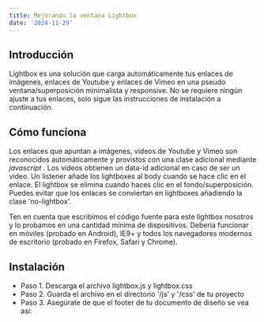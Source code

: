 ```yaml
---
title: Mejorando la ventana Lightbox
date: '2024-11-29'
---
```


## Introducción

Lightbox es una solución que carga automáticamente tus enlaces de imágenes, enlaces de Youtube y enlaces de Vimeo en una pseudo ventana/superposición minimalista y responsive. 
No se requiere ningún ajuste a tus enlaces, solo sigue las instrucciones de instalación a continuación.

## Cómo funciona

Los enlaces que apuntan a imágenes, videos de Youtube y Vimeo son reconocidos automáticamente y provistos con una clase adicional mediante _javascript_ . 
Los videos obtienen un data-id adicional en caso de ser un video. Un listener añade los lightboxes al body cuando se hace clic en el enlace. El lightbox se elimina cuando haces clic en el fondo/superposición. Puedes evitar que los enlaces se conviertan en lightboxes añadiendo la clase 'no-lightbox'.

Ten en cuenta que escribimos el código fuente para este lightbox nosotros y lo probamos en una cantidad mínima de dispositivos. 
Debería funcionar en móviles (probado en Android), IE9+ y todos los navegadores modernos de escritorio (probado en Firefox, Safari y Chrome).

## Instalación

- Paso 1. Descarga el archivo lightbox.js y lightbox.css
- Paso 2. Guarda el archivo en el directorio '/js' y '/css' de tu proyecto
- Paso 3. Asegúrate de que el footer de tu documento de diseño se vea así:
